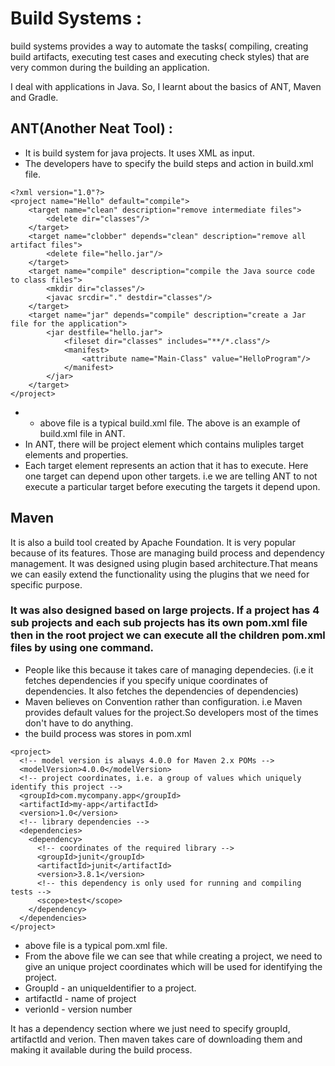 # Build Systems :

build systems provides a way to automate the tasks( compiling, creating build artifacts, executing test cases and executing check styles) that are very common during the building an application.

I deal with applications in Java. So, I learnt about the basics of ANT, Maven and Gradle.

## ANT(Another Neat Tool) :
- It is build system for java projects. It uses XML as input. 
- The developers have to specify the build steps and action in build.xml file.

```
<?xml version="1.0"?>
<project name="Hello" default="compile">
    <target name="clean" description="remove intermediate files">
        <delete dir="classes"/>
    </target>
    <target name="clobber" depends="clean" description="remove all artifact files">
        <delete file="hello.jar"/>
    </target>
    <target name="compile" description="compile the Java source code to class files">
        <mkdir dir="classes"/>
        <javac srcdir="." destdir="classes"/>
    </target>
    <target name="jar" depends="compile" description="create a Jar file for the application">
        <jar destfile="hello.jar">
            <fileset dir="classes" includes="**/*.class"/>
            <manifest>
                <attribute name="Main-Class" value="HelloProgram"/>
            </manifest>
        </jar>
    </target>
</project>
```
- - above file is a typical build.xml file.
The above is an example of build.xml file in ANT. 
- In ANT, there will be project element which contains muliples target elements and properties.
- Each target element represents an action that it has to execute. Here one target can depend upon other targets. i.e we are telling  ANT to not execute a particular target before executing the targets it depend upon.

## Maven 
It is also a build tool created by Apache Foundation. It is very popular because of its features. Those are managing build process and dependency management.
It was designed using plugin based architecture.That means we can easily extend the functionality using the plugins that we need for specific purpose.

### It was also designed based on large projects. If a project has 4 sub projects and each sub projects has its own pom.xml file then in the root project we can execute all the children pom.xml files by using one command.

- People like this because it takes care of managing dependecies. (i.e it fetches dependencies if you specify unique coordinates of dependencies. It also fetches the dependencies of dependencies) 
- Maven believes on Convention rather than configuration. i.e Maven provides default values for the project.So developers most of the times don't have to do anything.
- the build process was stores in pom.xml


```
<project>
  <!-- model version is always 4.0.0 for Maven 2.x POMs -->
  <modelVersion>4.0.0</modelVersion>
  <!-- project coordinates, i.e. a group of values which uniquely identify this project -->
  <groupId>com.mycompany.app</groupId>
  <artifactId>my-app</artifactId>
  <version>1.0</version>
  <!-- library dependencies -->
  <dependencies>
    <dependency>
      <!-- coordinates of the required library -->
      <groupId>junit</groupId>
      <artifactId>junit</artifactId>
      <version>3.8.1</version>
      <!-- this dependency is only used for running and compiling tests -->
      <scope>test</scope>
    </dependency>
  </dependencies>
</project>
```

- above file is a typical pom.xml file.
- From the above file we can see that while creating a project, we need to give an unique project coordinates which will be used for identifying the project.
- GroupId - an uniqueIdentifier to a project. 
- artifactId - name of project
- verionId - version number


It has a dependency section where we just need to specify groupId, artifactId and verion. Then maven takes care of downloading them and making it available during the build process.








